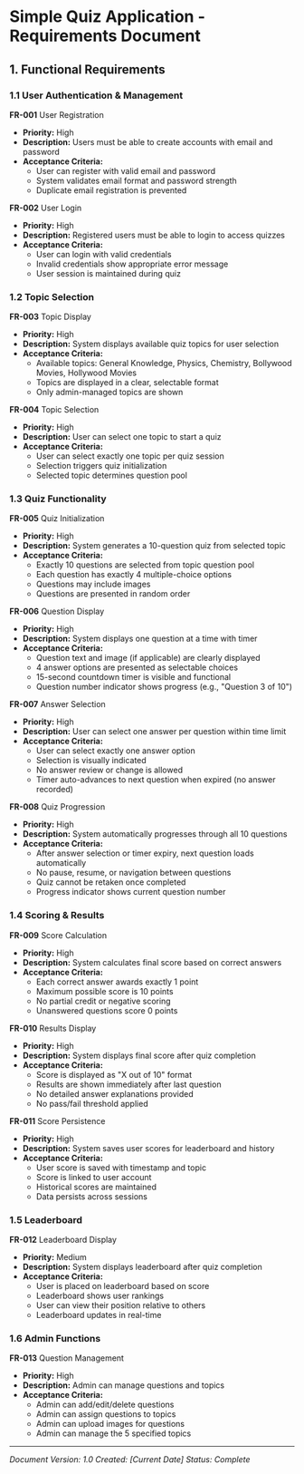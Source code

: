# Simple Quiz Application - Requirements Document

## 1. Functional Requirements

### 1.1 User Authentication & Management
**FR-001** User Registration
- **Priority:** High
- **Description:** Users must be able to create accounts with email and password
- **Acceptance Criteria:**
  - User can register with valid email and password
  - System validates email format and password strength
  - Duplicate email registration is prevented

**FR-002** User Login
- **Priority:** High  
- **Description:** Registered users must be able to login to access quizzes
- **Acceptance Criteria:**
  - User can login with valid credentials
  - Invalid credentials show appropriate error message
  - User session is maintained during quiz

### 1.2 Topic Selection
**FR-003** Topic Display
- **Priority:** High
- **Description:** System displays available quiz topics for user selection
- **Acceptance Criteria:**
  - Available topics: General Knowledge, Physics, Chemistry, Bollywood Movies, Hollywood Movies
  - Topics are displayed in a clear, selectable format
  - Only admin-managed topics are shown

**FR-004** Topic Selection
- **Priority:** High
- **Description:** User can select one topic to start a quiz
- **Acceptance Criteria:**
  - User can select exactly one topic per quiz session
  - Selection triggers quiz initialization
  - Selected topic determines question pool

### 1.3 Quiz Functionality
**FR-005** Quiz Initialization
- **Priority:** High
- **Description:** System generates a 10-question quiz from selected topic
- **Acceptance Criteria:**
  - Exactly 10 questions are selected from topic question pool
  - Each question has exactly 4 multiple-choice options
  - Questions may include images
  - Questions are presented in random order

**FR-006** Question Display
- **Priority:** High
- **Description:** System displays one question at a time with timer
- **Acceptance Criteria:**
  - Question text and image (if applicable) are clearly displayed
  - 4 answer options are presented as selectable choices
  - 15-second countdown timer is visible and functional
  - Question number indicator shows progress (e.g., "Question 3 of 10")

**FR-007** Answer Selection
- **Priority:** High
- **Description:** User can select one answer per question within time limit
- **Acceptance Criteria:**
  - User can select exactly one answer option
  - Selection is visually indicated
  - No answer review or change is allowed
  - Timer auto-advances to next question when expired (no answer recorded)

**FR-008** Quiz Progression
- **Priority:** High
- **Description:** System automatically progresses through all 10 questions
- **Acceptance Criteria:**
  - After answer selection or timer expiry, next question loads automatically
  - No pause, resume, or navigation between questions
  - Quiz cannot be retaken once completed
  - Progress indicator shows current question number

### 1.4 Scoring & Results
**FR-009** Score Calculation
- **Priority:** High
- **Description:** System calculates final score based on correct answers
- **Acceptance Criteria:**
  - Each correct answer awards exactly 1 point
  - Maximum possible score is 10 points
  - No partial credit or negative scoring
  - Unanswered questions score 0 points

**FR-010** Results Display
- **Priority:** High
- **Description:** System displays final score after quiz completion
- **Acceptance Criteria:**
  - Score is displayed as "X out of 10" format
  - Results are shown immediately after last question
  - No detailed answer explanations provided
  - No pass/fail threshold applied

**FR-011** Score Persistence
- **Priority:** High
- **Description:** System saves user scores for leaderboard and history
- **Acceptance Criteria:**
  - User score is saved with timestamp and topic
  - Score is linked to user account
  - Historical scores are maintained
  - Data persists across sessions

### 1.5 Leaderboard
**FR-012** Leaderboard Display
- **Priority:** Medium
- **Description:** System displays leaderboard after quiz completion
- **Acceptance Criteria:**
  - User is placed on leaderboard based on score
  - Leaderboard shows user rankings
  - User can view their position relative to others
  - Leaderboard updates in real-time

### 1.6 Admin Functions
**FR-013** Question Management
- **Priority:** High
- **Description:** Admin can manage questions and topics
- **Acceptance Criteria:**
  - Admin can add/edit/delete questions
  - Admin can assign questions to topics
  - Admin can upload images for questions
  - Admin can manage the 5 specified topics



---
*Document Version: 1.0*
*Created: [Current Date]*
*Status: Complete*
